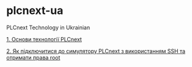 # plcnext-ua
PLCnext Technology in Ukrainian

[1. Основи технології PLCnext](https://ebabeshko.github.io/plcnext-ua/basics/)

[2. Як підключитися до симулятору PLCnext з використанням SSH та отримати права root](https://github.com/ebabeshko/plcnext-ua/tree/main/ssh)
